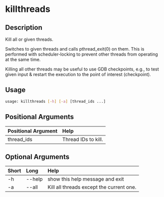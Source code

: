<!-- THIS PART OF THIS FILE IS AUTOGENERATED. DO NOT MODIFY IT. See scripts/generate_docs.sh -->




# killthreads

## Description


Kill all or given threads.

Switches to given threads and calls pthread_exit(0) on them.
This is performed with scheduler-locking to prevent other threads from operating at the same time.

Killing all other threads may be useful to use GDB checkpoints, e.g., to test given input & restart the execution to the point of interest (checkpoint).
## Usage


```bash
usage: killthreads [-h] [-a] [thread_ids ...]

```
## Positional Arguments

|Positional Argument|Help|
| :--- | :--- |
|thread_ids|Thread IDs to kill.|

## Optional Arguments

|Short|Long|Help|
| :--- | :--- | :--- |
|-h|--help|show this help message and exit|
|-a|--all|Kill all threads except the current one.|

<!-- END OF AUTOGENERATED PART. Do not modify this line or the line below, they mark the end of the auto-generated part of the file. If you want to extend the documentation in a way which cannot easily be done by adding to the command help description, write below the following line. -->
<!-- ------------\>8---- ----\>8---- ----\>8------------ -->
